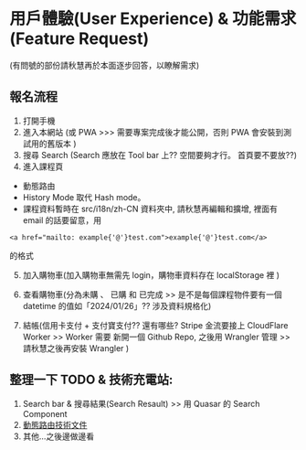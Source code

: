 # 用戶體驗(User Experience) & 功能需求(Feature Request)

(有問號的部份請秋慧再於本面逐步回答，以瞭解需求)

## 報名流程

1. 打開手機
2. 進入本網站 (或 PWA >>> 需要專案完成後才能公開，否則 PWA 會安裝到測試用的舊版本 )
3. 搜尋 Search (Search 應放在 Tool bar 上?? 空間要夠才行。 首頁要不要放??)
4. 進入課程頁

- 動態路由
- History Mode 取代 Hash mode。
- 課程資料暫時在 src/i18n/zh-CN 資料夾中, 請秋慧再編輯和擴增, 裡面有 email 的話要留意，用

`<a href="mailto: example{'@'}test.com">example{'@'}test.com</a>`

的格式

5. 加入購物車(加入購物車無需先 login，購物車資料存在 localStorage 裡 )

6. 查看購物車(分為未購 、 已購 和 已完成 >> 是不是每個課程物件要有一個 datetime 的值如「2024/01/26」?? 涉及資料規格化)

7. 結帳(信用卡支付 + 支付寶支付?? 還有哪些? Stripe 金流要接上 CloudFlare Worker >> Worker 需要 新開一個 Github Repo, 之後用 Wrangler 管理 >> 請秋慧之後再安裝 Wrangler )

## 整理一下 TODO & 技術充電站:

1. Search bar & 搜尋結果(Search Resault) >> 用 Quasar 的 Search Component
2. [動態路由技術文件](https://router.vuejs.org/guide/essentials/dynamic-matching)
3. 其他...之後邊做邊看
